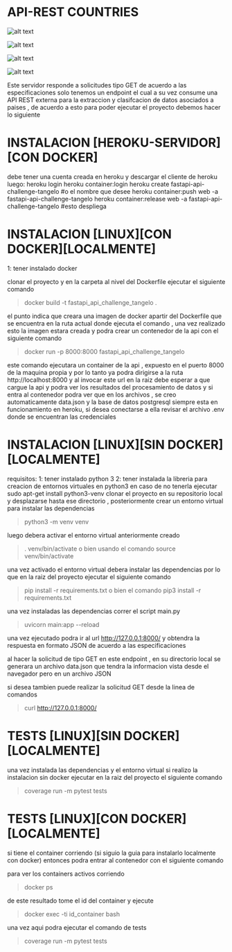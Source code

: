 # API-REST COUNTRIES
![alt text](https://github.com/sebas1017/fastapi_tangelo_challenge/blob/main/images_demo/docker.jpeg?raw=true)

![alt text](https://github.com/sebas1017/fastapi_tangelo_challenge/blob/main/images_demo/postgresql.jpeg?raw=true)


![alt text](https://github.com/sebas1017/fastapi_tangelo_challenge/blob/main/images_demo/heroku.png?raw=true)

![alt text](https://github.com/sebas1017/fastapi_tangelo_challenge/blob/main/images_demo/fastapi.png?raw=true)




Este servidor responde a solicitudes tipo GET de acuerdo a las especificaciones solo tenemos un endpoint el cual a su vez consume una API REST externa para
la extraccion  y clasifcacion de datos asociados a paises , de acuerdo a esto para poder ejecutar el proyecto debemos hacer lo siguiente
# INSTALACION [HEROKU-SERVIDOR][CON DOCKER]
debe tener una cuenta creada en heroku y descargar el cliente de heroku luego:
    heroku login
    heroku container:login
    heroku create fastapi-api-challenge-tangelo  #o el nombre que desee
    heroku container:push web -a  fastapi-api-challenge-tangelo
    heroku container:release web -a  fastapi-api-challenge-tangelo  #esto despliega




# INSTALACION [LINUX][CON DOCKER][LOCALMENTE]
1: tener instalado docker

clonar el proyecto y en la carpeta al nivel del Dockerfile ejecutar el siguiente comando
> docker build -t fastapi_api_challenge_tangelo .

el punto indica que creara una imagen de docker apartir del Dockerfile que se encuentra
en la ruta actual donde ejecuta el comando , una vez realizado esto la imagen estara creada
y podra crear un contenedor de la api con el siguiente comando

> docker run -p 8000:8000 fastapi_api_challenge_tangelo

este comando ejecutara un container de la api , expuesto en el puerto 8000 de la maquina propia
y por lo tanto ya podra dirigirse a la ruta http://localhost:8000 y al invocar este url en la raiz debe esperar a que cargue la api y podra ver los resultados del procesamiento de datos y si entra al contenedor podra ver que en los archivos , se creo automaticamente data.json y la base de datos postgresql siempre esta en funcionamiento en heroku, si desea conectarse a ella
revisar el archivo .env donde se encuentran las credenciales


# INSTALACION [LINUX][SIN DOCKER][LOCALMENTE]
requisitos:
1: tener instalado python 3
2: tener instalada la libreria para creacion de entornos virtuales en python3 en caso de no tenerla ejecutar sudo apt-get install python3-venv
clonar el proyecto en su repositorio local y desplazarse hasta ese directorio , posteriormente crear un entorno virtual para instalar las dependencias 

> python3 -m venv venv

luego debera activar el entorno virtual anteriormente creado

> . venv/bin/activate  o bien usando el comando   source venv/bin/activate


una vez activado el entorno virtual debera instalar las dependencias por lo que en la raiz del proyecto ejecutar el siguiente comando

> pip install -r requirements.txt o bien  el comando   pip3 install -r requirements.txt


una vez instaladas las dependencias correr el script main.py  

> uvicorn main:app --reload

una vez ejecutado podra ir al url  http://127.0.0.1:8000/      y obtendra la respuesta en formato JSON de acuerdo a las especificaciones


al hacer la solicitud de tipo GET en este endpoint , en su directorio local se generara un archivo data.json que tendra la informacion vista desde el navegador
pero en un archivo JSON

si desea tambien puede realizar la solicitud GET desde la linea de comandos 
> curl http://127.0.0.1:8000/


# TESTS [LINUX][SIN DOCKER][LOCALMENTE]

una vez instalada las dependencias y el entorno virtual si realizo la instalacion
sin docker ejecutar en la raiz del proyecto el siguiente comando

> coverage run -m pytest tests


# TESTS [LINUX][CON DOCKER][LOCALMENTE]

si tiene el container corriendo (si siguio la guia para instalarlo localmente con docker)
entonces podra entrar al contenedor con el siguiente comando

para ver los containers activos corriendo
> docker ps 

de este resultado tome el id del container y ejecute 
> docker exec -ti id_container bash

una vez aqui podra ejecutar el comando de tests 

> coverage run -m pytest tests
